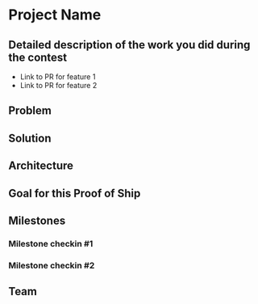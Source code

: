 # Project Name

## Detailed description of the work you did during the contest

- Link to PR for feature 1
- Link to PR for feature 2

## Problem

## Solution

## Architecture

## Goal for this Proof of Ship

## Milestones

### Milestone checkin #1

### Milestone checkin #2


## Team

